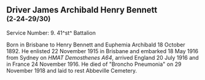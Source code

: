 ## Driver James Archibald Henry Bennett <small>(2‑24‑29/30)</small>

Service Number: 9. 41^st^ Battalion 

Born in Brisbane to Henry Bennett and Euphemia Archibald 18 October 1892. He enlisted 22 November 1915 in Brisbane and embarked 18 May 1916 from Sydney on *HMAT Demosthenes A64*, arrived England 20 July 1916 and in France 24 November 1916. He died of "Broncho Pneumonia" on 29 November 1918 and laid to rest Abbeville Cemetery.
